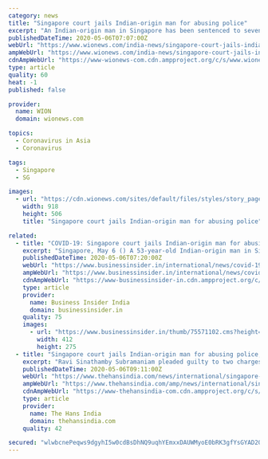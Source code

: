 ```yaml
---
category: news
title: "Singapore court jails Indian-origin man for abusing police"
excerpt: "An Indian-origin man in Singapore has been sentenced to seven months in prison for verbally abusing the police who were urging compliance with the measures enforced during the coronavirus lockdown. Ravi Sinathamby Subramaniam,"
publishedDateTime: 2020-05-06T07:07:00Z
webUrl: "https://www.wionews.com/india-news/singapore-court-jails-indian-origin-man-for-abusing-police-296969"
ampWebUrl: "https://www.wionews.com/india-news/singapore-court-jails-indian-origin-man-for-abusing-police-296969/amp"
cdnAmpWebUrl: "https://www-wionews-com.cdn.ampproject.org/c/s/www.wionews.com/india-news/singapore-court-jails-indian-origin-man-for-abusing-police-296969/amp"
type: article
quality: 60
heat: -1
published: false

provider:
  name: WION
  domain: wionews.com

topics:
  - Coronavirus in Asia
  - Coronavirus

tags:
  - Singapore
  - SG

images:
  - url: "https://cdn.wionews.com/sites/default/files/styles/story_page/public/2020/05/06/139456-singapore-court-reuters.PNG?itok=6aMi3H01"
    width: 918
    height: 506
    title: "Singapore court jails Indian-origin man for abusing police"

related:
  - title: "COVID-19: Singapore court jails Indian-origin man for abusing police"
    excerpt: "Singapore, May 6 () A 53-year-old Indian-origin man in Singapore was on Wednesday sentenced to seven months in prison for verbally abusing police and safe-distancing enforcement officers who were urging compliance with the COVID-19 measures."
    publishedDateTime: 2020-05-06T07:20:00Z
    webUrl: "https://www.businessinsider.in/international/news/covid-19-singapore-court-jails-indian-origin-man-for-abusing-police/articleshow/75571102.cms"
    ampWebUrl: "https://www.businessinsider.in/international/news/covid-19-singapore-court-jails-indian-origin-man-for-abusing-police/amp_articleshow/75571102.cms"
    cdnAmpWebUrl: "https://www-businessinsider-in.cdn.ampproject.org/c/s/www.businessinsider.in/international/news/covid-19-singapore-court-jails-indian-origin-man-for-abusing-police/amp_articleshow/75571102.cms"
    type: article
    provider:
      name: Business Insider India
      domain: businessinsider.in
    quality: 75
    images:
      - url: "https://www.businessinsider.in/thumb/75571102.cms?height=275&width=412"
        width: 412
        height: 275
  - title: "Singapore court jails Indian-origin man for abusing police, refusing to follow COVID-19 measures"
    excerpt: "Ravi Sinathamby Subramaniam pleaded guilty to two charges of verbally abusing police and health officers, and a third charge of threatening to 'break' the faces of three health officers."
    publishedDateTime: 2020-05-06T09:11:00Z
    webUrl: "https://www.thehansindia.com/news/international/singapore-court-jails-indian-origin-man-for-abusing-police-refusing-to-follow-covid-19-measures-621038"
    ampWebUrl: "https://www.thehansindia.com/amp/news/international/singapore-court-jails-indian-origin-man-for-abusing-police-refusing-to-follow-covid-19-measures-621038"
    cdnAmpWebUrl: "https://www-thehansindia-com.cdn.ampproject.org/c/s/www.thehansindia.com/amp/news/international/singapore-court-jails-indian-origin-man-for-abusing-police-refusing-to-follow-covid-19-measures-621038"
    type: article
    provider:
      name: The Hans India
      domain: thehansindia.com
    quality: 42

secured: "wlwbcnePeqws9dgyhI5w0cdBsDhNQ9uqhYEmxxDAUWMyoE0bRK3gfYsGYAD2QZoLcUdqQu/bOiuepWnj4VGjEnt/jBnBRX5JDZBPqfaRM8EjA7Q3UiHWTtz28qAjEBeLFKbXR4Z7QIpQ1S3B2mDMRyL99KvNjnq2qdYtSXtUfvr4X1O8W/QRHj+523giinps8gME3r+39Z9J3pW7pFdsGLTjovtCETyJyod1MkB1kxBFQ2mYtajeI6NPCa7lMSa6ZMvCOYq8DI7sjAdWuJ7qhj69YmNBhHwwK1FoN8/yv3T5aZi8ptgnZH7O5Z1ZuR8u;Gc+EZ4AQOmjh8Iq/gSpEBw=="
---
```


